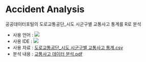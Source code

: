 # Accident Analysis
공공데이터포털의 도로교통공단_시도 시군구별 교통사고 통계를 R로 분석

- 사용 언어 : <img src="https://img.shields.io/badge/R-276DC3?style=flat-square&logo=R&logoColor=white"/>
- 사용 IDE : <img src="https://img.shields.io/badge/RStudio-75AADB?style=flat-square&logo=RStudio&logoColor=white"/>
- 사용 자료 : [도로교통공단_시도 시군구별 교통사고 통계.csv](https://www.data.go.kr/data/15070297/fileData.do)
- 분석 내용 : [교통사고 데이터 분석.pdf](https://github.com/minjuKwon/accident-analysis/blob/main/%EA%B5%90%ED%86%B5%EC%82%AC%EA%B3%A0%20%EB%8D%B0%EC%9D%B4%ED%84%B0%20%EB%B6%84%EC%84%9D.pdf)